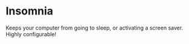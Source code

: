 Insomnia
========

Keeps your computer from going to sleep, or activating a screen saver. Highly configurable!
